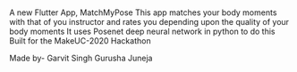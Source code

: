 # 

A new Flutter App, MatchMyPose
This app matches your body moments with that of you instructor and rates you depending upon the quality of your body moments
It uses Posenet deep neural network in python to do this
Built for the MakeUC-2020 Hackathon


Made by-
Garvit Singh
Gurusha Juneja
